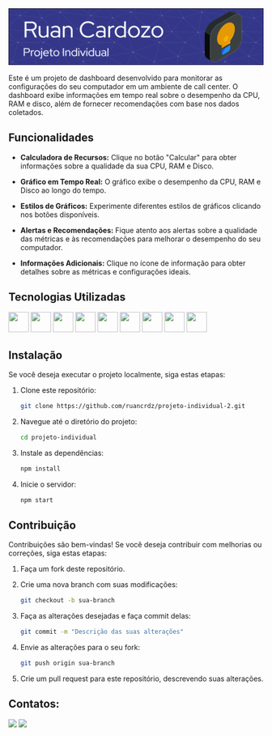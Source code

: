 <img src="header-ruan.png">

Este é um projeto de dashboard desenvolvido para monitorar as configurações do seu computador em um ambiente de call center. O dashboard exibe informações em tempo real sobre o desempenho da CPU, RAM e disco, além de fornecer recomendações com base nos dados coletados.

## Funcionalidades

   - **Calculadora de Recursos:** Clique no botão "Calcular" para obter informações sobre a qualidade da sua CPU, RAM e Disco.

   - **Gráfico em Tempo Real:** O gráfico exibe o desempenho da CPU, RAM e Disco ao longo do tempo.

   - **Estilos de Gráficos:** Experimente diferentes estilos de gráficos clicando nos botões disponíveis.

   - **Alertas e Recomendações:** Fique atento aos alertas sobre a qualidade das métricas e às recomendações para melhorar o desempenho do seu computador.

   - **Informações Adicionais:** Clique no ícone de informação para obter detalhes sobre as métricas e configurações ideais.

## Tecnologias Utilizadas

<link rel="stylesheet" href="https://cdn.jsdelivr.net/gh/devicons/devicon@v2.15.1/devicon.min.css">
                               
<img height="40px" width="40px" src="https://cdn.jsdelivr.net/gh/devicons/devicon/icons/html5/html5-original.svg" /> <img height="40px" width="40px" src="https://cdn.jsdelivr.net/gh/devicons/devicon/icons/css3/css3-original.svg" /> <img height="40px" width="40px" src="https://cdn.jsdelivr.net/gh/devicons/devicon/icons/javascript/javascript-original.svg" /> <img height="40px" width="40px" src="https://cdn.jsdelivr.net/gh/devicons/devicon/icons/nodejs/nodejs-original.svg" /> <img height="40px" width="40px" src="https://cdn.jsdelivr.net/gh/devicons/devicon/icons/kotlin/kotlin-original.svg" /> <img height="40px" width="40px" src="https://cdn.jsdelivr.net/gh/devicons/devicon/icons/python/python-original.svg" /> <img  height="40px" width="40px" src="https://cdn.jsdelivr.net/gh/devicons/devicon/icons/mysql/mysql-original.svg" /> <img height="40px" width="40px" src="https://cdn.jsdelivr.net/gh/devicons/devicon/icons/rstudio/rstudio-original.svg" /> <img height="40px" width="40px" src="https://cdn.jsdelivr.net/gh/devicons/devicon/icons/slack/slack-original.svg" />

## Instalação

Se você deseja executar o projeto localmente, siga estas etapas:

1. Clone este repositório:

   ```bash
   git clone https://github.com/ruancrdz/projeto-individual-2.git

2. Navegue até o diretório do projeto:
   
   ```bash
   cd projeto-individual

3. Instale as dependências:

   ```bash
   npm install

4. Inicie o servidor:
   ```bash
   npm start

## Contribuição

Contribuições são bem-vindas! Se você deseja contribuir com melhorias ou correções, siga estas etapas:

1. Faça um fork deste repositório.
2. Crie uma nova branch com suas modificações:

   ```bash
   git checkout -b sua-branch

3. Faça as alterações desejadas e faça commit delas:
   ```bash
   git commit -m "Descrição das suas alterações"

4. Envie as alterações para o seu fork:
   ```bash
   git push origin sua-branch

5. Crie um pull request para este repositório, descrevendo suas alterações.

## Contatos:

<div>
<a href = "mailto:ruan.montanari@sptech.school"><img loading="lazy" src="https://img.shields.io/badge/Microsoft_Outlook-0078D4?style=for-the-badge&logo=microsoft-outlook&logoColor=white" target="_blank"></a>
<a href="https://www.linkedin.com/in/ruan-cardozo-montanari/" target="_blank"><img loading="lazy" src="https://img.shields.io/badge/LinkedIn-0077B5?style=for-the-badge&logo=linkedin&logoColor=white" target="_blank"></a>   

